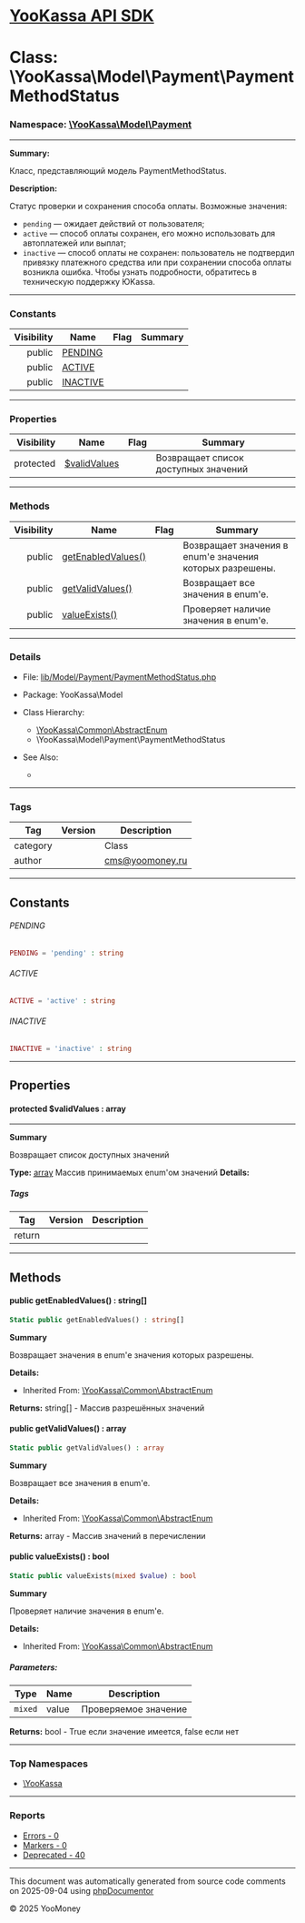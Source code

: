 # [YooKassa API SDK](../home.md)

# Class: \YooKassa\Model\Payment\PaymentMethodStatus
### Namespace: [\YooKassa\Model\Payment](../namespaces/yookassa-model-payment.md)
---
**Summary:**

Класс, представляющий модель PaymentMethodStatus.

**Description:**

Статус проверки и сохранения способа оплаты. Возможные значения:
- `pending` — ожидает действий от пользователя;
- `active` — способ оплаты сохранен, его можно использовать для автоплатежей или выплат;
- `inactive` — способ оплаты не сохранен: пользователь не подтвердил привязку платежного средства или при сохранении способа оплаты возникла ошибка. Чтобы узнать подробности, обратитесь в техническую поддержку ЮKassa.

---
### Constants
| Visibility | Name | Flag | Summary |
| ----------:| ---- | ---- | ------- |
| public | [PENDING](../classes/YooKassa-Model-Payment-PaymentMethodStatus.md#constant_PENDING) |  |  |
| public | [ACTIVE](../classes/YooKassa-Model-Payment-PaymentMethodStatus.md#constant_ACTIVE) |  |  |
| public | [INACTIVE](../classes/YooKassa-Model-Payment-PaymentMethodStatus.md#constant_INACTIVE) |  |  |

---
### Properties
| Visibility | Name | Flag | Summary |
| ----------:| ---- | ---- | ------- |
| protected | [$validValues](../classes/YooKassa-Model-Payment-PaymentMethodStatus.md#property_validValues) |  | Возвращает список доступных значений |

---
### Methods
| Visibility | Name | Flag | Summary |
| ----------:| ---- | ---- | ------- |
| public | [getEnabledValues()](../classes/YooKassa-Common-AbstractEnum.md#method_getEnabledValues) |  | Возвращает значения в enum'е значения которых разрешены. |
| public | [getValidValues()](../classes/YooKassa-Common-AbstractEnum.md#method_getValidValues) |  | Возвращает все значения в enum'e. |
| public | [valueExists()](../classes/YooKassa-Common-AbstractEnum.md#method_valueExists) |  | Проверяет наличие значения в enum'e. |

---
### Details
* File: [lib/Model/Payment/PaymentMethodStatus.php](../../lib/Model/Payment/PaymentMethodStatus.php)
* Package: YooKassa\Model
* Class Hierarchy: 
  * [\YooKassa\Common\AbstractEnum](../classes/YooKassa-Common-AbstractEnum.md)
  * \YooKassa\Model\Payment\PaymentMethodStatus

* See Also:
  * [](https://yookassa.ru/developers/api)

---
### Tags
| Tag | Version | Description |
| --- | ------- | ----------- |
| category |  | Class |
| author |  | cms@yoomoney.ru |

---
## Constants
<a name="constant_PENDING" class="anchor"></a>
###### PENDING
```php
PENDING = 'pending' : string
```


<a name="constant_ACTIVE" class="anchor"></a>
###### ACTIVE
```php
ACTIVE = 'active' : string
```


<a name="constant_INACTIVE" class="anchor"></a>
###### INACTIVE
```php
INACTIVE = 'inactive' : string
```



---
## Properties
<a name="property_validValues"></a>
#### protected $validValues : array
---
**Summary**

Возвращает список доступных значений

**Type:** <a href="../array"><abbr title="array">array</abbr></a>
Массив принимаемых enum&#039;ом значений
**Details:**


##### Tags
| Tag | Version | Description |
| --- | ------- | ----------- |
| return |  |  |


---
## Methods
<a name="method_getEnabledValues" class="anchor"></a>
#### public getEnabledValues() : string[]

```php
Static public getEnabledValues() : string[]
```

**Summary**

Возвращает значения в enum'е значения которых разрешены.

**Details:**
* Inherited From: [\YooKassa\Common\AbstractEnum](../classes/YooKassa-Common-AbstractEnum.md)

**Returns:** string[] - Массив разрешённых значений


<a name="method_getValidValues" class="anchor"></a>
#### public getValidValues() : array

```php
Static public getValidValues() : array
```

**Summary**

Возвращает все значения в enum'e.

**Details:**
* Inherited From: [\YooKassa\Common\AbstractEnum](../classes/YooKassa-Common-AbstractEnum.md)

**Returns:** array - Массив значений в перечислении


<a name="method_valueExists" class="anchor"></a>
#### public valueExists() : bool

```php
Static public valueExists(mixed $value) : bool
```

**Summary**

Проверяет наличие значения в enum'e.

**Details:**
* Inherited From: [\YooKassa\Common\AbstractEnum](../classes/YooKassa-Common-AbstractEnum.md)

##### Parameters:
| Type | Name | Description |
| ---- | ---- | ----------- |
| <code lang="php">mixed</code> | value  | Проверяемое значение |

**Returns:** bool - True если значение имеется, false если нет



---

### Top Namespaces

* [\YooKassa](../namespaces/yookassa.md)

---

### Reports
* [Errors - 0](../reports/errors.md)
* [Markers - 0](../reports/markers.md)
* [Deprecated - 40](../reports/deprecated.md)

---

This document was automatically generated from source code comments on 2025-09-04 using [phpDocumentor](http://www.phpdoc.org/)

&copy; 2025 YooMoney